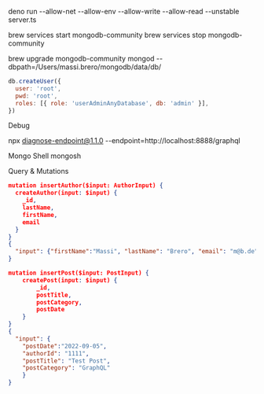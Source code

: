 deno run --allow-net --allow-env --allow-write --allow-read --unstable server.ts

brew services start mongodb-community
brew services stop mongodb-community

brew upgrade mongodb-community
mongod --dbpath=/Users/massi.brero/mongodb/data/db/

```javascript
db.createUser({
  user: 'root',
  pwd: 'root',
  roles: [{ role: 'userAdminAnyDatabase', db: 'admin' }],
})
```

Debug

npx diagnose-endpoint@1.1.0 --endpoint=http://localhost:8888/graphql

Mongo Shell
mongosh

Query & Mutations

```json
mutation insertAuthor($input: AuthorInput) {
  createAuthor(input: $input) {
    _id,
    lastName,
    firstName,
    email
  }
}
{
  "input": {"firstName":"Massi", "lastName": "Brero", "email": "m@b.de"}
}

mutation insertPost($input: PostInput) {
    createPost(input: $input) {
        _id,
        postTitle,
        postCategory,
        postDate
    }
}
{
  "input": {
    "postDate":"2022-09-05",
    "authorId": "1111",
    "postTitle": "Test Post",
    "postCategory": "GraphQL"
    }
}
```
